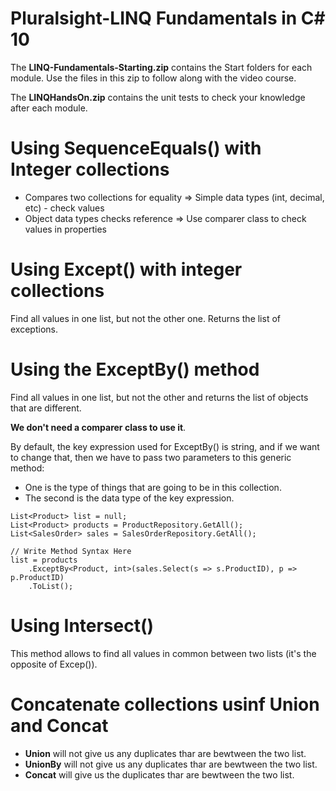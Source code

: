 # Pluralsight-LINQ Fundamentals in C# 10

The **LINQ-Fundamentals-Starting.zip** contains the Start folders for each module. Use the files in this zip to follow along with the video course.

The **LINQHandsOn.zip** contains the unit tests to check your knowledge after each module.

# Using SequenceEquals() with Integer collections

* Compares two collections for equality => Simple data types (int, decimal, etc) - check values
* Object data types checks reference    => Use comparer class to check values in properties

# Using Except() with integer collections

Find all values in one list, but not the other one. Returns the list of exceptions.

# Using the ExceptBy() method

Find all values in one list, but not the other and returns the list of objects that are different.

**We don't need a comparer class to use it**.

By default, the key expression used for ExceptBy() is string, and if we want to change that, then we have to pass two parameters to this generic
method: 

* One is the type of things that are going to be in this collection.
* The second is the data type of the key expression.

```
List<Product> list = null;
List<Product> products = ProductRepository.GetAll();
List<SalesOrder> sales = SalesOrderRepository.GetAll();

// Write Method Syntax Here
list = products
    .ExceptBy<Product, int>(sales.Select(s => s.ProductID), p => p.ProductID)
    .ToList();
```

# Using Intersect()

This method allows to find all values in common between two lists (it's the opposite of Excep()).

# Concatenate  collections usinf Union and Concat

* **Union** will not give us any duplicates thar are bewtween the two list.
* **UnionBy** will not give us any duplicates thar are bewtween the two list.
* **Concat** will give us the duplicates thar are bewtween the two list.
